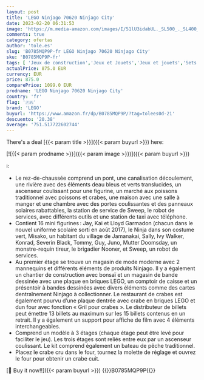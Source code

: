 ```yaml
---
layout: post
title: 'LEGO Ninjago 70620 Ninjago City'
date: 2023-02-20 06:31:53
image: 'https://m.media-amazon.com/images/I/51lU3idabUL._SL500_._SL400_.jpg'
comments: true
category: ofertas
author: 'tole.es'
slug: 'B0785MQP9P-fr LEGO Ninjago 70620 Ninjago City'
sku: 'B0785MQP9P-fr'
tags: [ 'Jeux de construction','Jeux et Jouets','Jeux et jouets','Sets de jeux de construction','lego','🇫🇷', ]
actualPrice: 875.0 EUR
currency: EUR
price: 875.0
comparePrice: 1099.0 EUR
prodname: 'LEGO Ninjago 70620 Ninjago City'
country: 'fr'
flag: '🇫🇷'
brand: 'LEGO'
buyurl: 'https://www.amazon.fr/dp/B0785MQP9P/?tag=tolees0d-21'
descuento: '20.38'
average: '751.517722602744'
---
```


There's a deal [{{< param title >}}]({{< param buyurl >}})  here:

[![{{< param prodname >}}]({{< param image >}})]({{< param buyurl >}})

ℹ️:

- Le rez-de-chaussée comprend un pont, une canalisation découlement, une rivière avec des éléments deau bleus et verts translucides, un ascenseur coulissant pour une figurine, un marché aux poissons traditionnel avec poissons et crabes, une maison avec une salle à manger et une chambre avec des portes coulissantes et des panneaux solaires rabattables, la station de service de Sweep, le robot de services, avec différents outils et une station de taxi avec téléphone.
- Contient 16 mini figurines : Jay, Kai et Lloyd Garmadon (chacun dans le nouvel uniforme scolaire sorti en août 2017), le Ninja dans son costume vert, Misako, un habitant du village de Jamanakai, Sally, Ivy Walker, Konrad, Severin Black, Tommy, Guy, Juno, Mutter Doomsday, un monstre-requin tireur, le brigadier Nooner, et Sweep, un robot de services.
- Au premier étage se trouve un magasin de mode moderne avec 2 mannequins et différents éléments de produits Ninjago. Il y a également un chantier de construction avec bonsaï et un magasin de bande dessinée avec une plaque en briques LEGO, un comptoir de caisse et un présentoir à bandes dessinées avec divers éléments comme des cartes dentraînement Ninjago à collectionner. Le restaurant de crabes est également pourvu d’une plaque dentrée avec crabe en briques LEGO et dun four avec fonction « Gril pour crabes ». Le distributeur de billets peut émettre 13 billets au maximum sur les 15 billets contenus en un retrait. Il y a également un support pour affiche de film avec 4 éléments interchangeables.
- Comprend un modèle à 3 étages (chaque étage peut être levé pour faciliter le jeu). Les trois étages sont reliés entre eux par un ascenseur coulissant. Le kit comprend également un bateau de pêche traditionnel.
- Placez le crabe cru dans le four, tournez la molette de réglage et ouvrez le four pour obtenir un crabe cuit.

[🛒 Buy it now!!]({{< param buyurl >}})
{{<world>}}B0785MQP9P{{</world>}}
